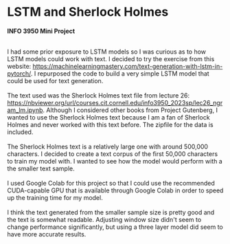 # LSTM and Sherlock Holmes 

**INFO 3950 Mini Project**

<br> I had some prior exposure to LSTM models so I was curious as to how LSTM models could work with text. I decided to try the exercise from this website: https://machinelearningmastery.com/text-generation-with-lstm-in-pytorch/. I repurposed the code to build a very simple LSTM model that could be used for text generation.</br> 
<br>The text used was the Sherlock Holmes text file from lecture 26: https://nbviewer.org/url/courses.cit.cornell.edu/info3950_2023sp/lec26_ngram_lm.ipynb. Although I considered other books from Project Gutenberg, I wanted to use the Sherlock Holmes text because I am a fan of Sherlock Holmes and never worked with this text before. The zipfile for the data is included.</br>
<br> The Sherlock Holmes text is a relatively large one with around 500,000 characters. I decided to create a text corpus of the first 50,000 characters to train my model with. I wanted to see how the model would perform with a the smaller text sample. </br>
<br> I used Google Colab for this project so that I could use the recommended CUDA-capable GPU that is available through Google Colab in order to speed up the training time for my model. </br>
<br> I think the text generated from the smaller sample size is pretty good and the text is somewhat readable. Adjusting window size didn't seem to change performance significantly, but using a three layer model did seem to have more accurate results.</br>
